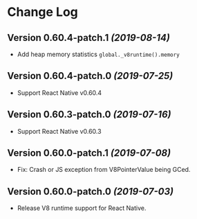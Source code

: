 Change Log
==========

Version 0.60.4-patch.1 *(2019-08-14)*
-----------------------------

 * Add heap memory statistics `global._v8runtime().memory`
 
Version 0.60.4-patch.0 *(2019-07-25)*
-----------------------------

 * Support React Native v0.60.4

Version 0.60.3-patch.0 *(2019-07-16)*
-----------------------------

 * Support React Native v0.60.3

Version 0.60.0-patch.1 *(2019-07-08)*
-----------------------------

 * Fix: Crash or JS exception from V8PointerValue being GCed.


Version 0.60.0-patch.0 *(2019-07-03)*
-----------------------------

 * Release V8 runtime support for React Native.
